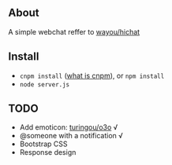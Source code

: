 ## About

A simple webchat reffer to [wayou/hichat](https://github.com/wayou/hichat)

## Install

-  `cnpm install` ([what is cnpm](http://cnpmjs.org/)), or `npm install`
-  `node server.js`

## TODO

-  Add emoticon: [turingou/o3o](https://github.com/turingou/o3o) √
-  @someone with a notification √ 
-  Bootstrap CSS
-  Response design
